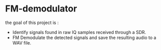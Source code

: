 # FM-demodulator
the goal of this project is : 

- Identify signals found in raw IQ samples received through a SDR.
- FM Demodulate the detected signals and save the resulting audio to a WAV file.
